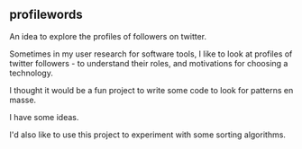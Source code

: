 profilewords
------------

An idea to explore the profiles of followers on twitter.

Sometimes in my user research for software tools, I like to look at profiles of twitter followers - to understand their roles, and motivations for choosing a technology.

I thought it would be a fun project to write some code to look for patterns en masse.

I have some ideas.

I'd also like to use this project to experiment with some sorting algorithms.
